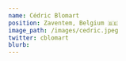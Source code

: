 ```yaml
---
name: Cédric Blomart
position: Zaventem, Belgium 🇧🇪
image_path: /images/cedric.jpeg
twitter: cblomart
blurb: 
---
```

